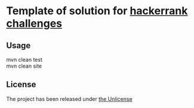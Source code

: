 Template of solution for [hackerrank challenges][hackerrank]
============================================================

Usage
-----
mvn clean test  
mvn clean site

License
-------
The project has been released under [the Unlicense][unlicense]

[hackerrank]: https://www.hackerrank.com/domains/algorithms
[unlicense]: https://opensource.org/license/unlicense/
